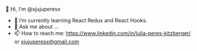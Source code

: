 👋 Hi, I'm @xjujuperesx
- 🌱 I’m currently learning React Redux and React Hooks.
- 💬 Ask me about ...
- 📫 How to reach me: https://www.linkedin.com/in/julia-peres-kitzberger/ or xjujuperesx@gmail.com
